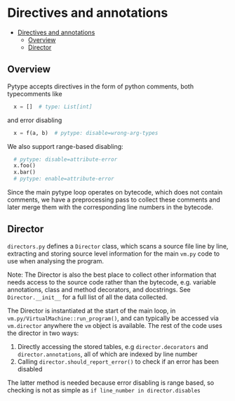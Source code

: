 # Directives and annotations

<!--*
freshness: { owner: 'mdemello' reviewed: '2020-08-04' }
*-->

<!--ts-->
   * [Directives and annotations](#directives-and-annotations)
      * [Overview](#overview)
      * [Director](#director)

<!-- Added by: rechen, at: 2021-07-27T18:24-07:00 -->

<!--te-->

## Overview

Pytype accepts directives in the form of python comments, both typecomments like

```python
  x = []  # type: List[int]
```

and error disabling

```python
  x = f(a, b)  # pytype: disable=wrong-arg-types
```

We also support range-based disabling:

```python
  # pytype: disable=attribute-error
  x.foo()
  x.bar()
  # pytype: enable=attribute-error
```

Since the main pytype loop operates on bytecode, which does not contain
comments, we have a preprocessing pass to collect these comments and later merge
them with the corresponding line numbers in the bytecode.

## Director

`directors.py` defines a `Director` class, which scans a source file line by
line, extracting and storing source level information for the main `vm.py` code
to use when analysing the program.

Note: The Director is also the best place to collect other information that needs
access to the source code rather than the bytecode, e.g. variable annotations,
class and method decorators, and docstrings. See `Director.__init__` for a full
list of all the data collected.

The Director is instantiated at the start of the main loop, in
`vm.py/VirtualMachine::run_program()`, and can typically be accessed via
`vm.director` anywhere the `vm` object is available. The rest of the code uses
the director in two ways:

1. Directly accessing the stored tables, e.g `director.decorators` and `director.annotations`, all of which are indexed by line number
2. Calling `director.should_report_error()` to check if an error has been disabled

The latter method is needed because error disabling is range based, so checking
is not as simple as `if line_number in director.disables`
